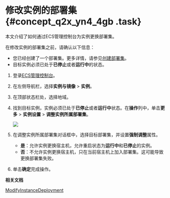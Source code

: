 # 修改实例的部署集 {#concept_q2x_yn4_4gb .task}

本文介绍了如何通过ECS管理控制台为实例更换部署集。

在修改实例的部署集之前，请确认以下信息：

-   您已经创建了一个部署集。更多详情，请参见[创建部署集](../cn.zh-CN/部署与弹性/部署集/创建部署集.md#)。
-   目标实例必须已处于**已停止**或者**运行中**的状态。

1.  登录[ECS管理控制台](https://ecs.console.aliyun.com)。
2.  在左侧导航栏，选择**实例与镜像** \> **实例**。
3.  在顶部状态栏处，选择地域。
4.  找到目标实例，实例必须已处于**已停止**或者**运行中**状态。在**操作**列中，单击**更多** \> **实例设置** \> **调整实例所属部署集**。 

    ![](http://static-aliyun-doc.oss-cn-hangzhou.aliyuncs.com/assets/img/21509/156593314912236_zh-CN.png)

5.  在调整实例所属部署集对话框中，选择目标部署集，并设置**强制调整**属性。 
    -   **是**：允许实例更换宿主机，允许重启状态为**运行中**和**已停止**的实例。
    -   **否**：不允许实例更换宿主机，只在当前宿主机上加入部署集。这可能导致更换部署集失败。
6.  单击**确定**完成操作。

**相关文档**  


[ModifyInstanceDeployment](../cn.zh-CN/API参考/部署集/ModifyInstanceDeployment.md#)

